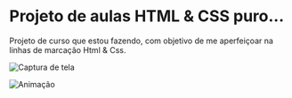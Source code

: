 # Projeto de aulas HTML & CSS puro...

 Projeto de curso que estou fazendo, com objetivo de me aperfeiçoar na linhas de marcação Html & Css.

![Captura de tela](https://user-images.githubusercontent.com/97844329/189171147-0029d992-241f-47c3-ae41-b1ddf474edde.png)
<br>


![Animação](https://user-images.githubusercontent.com/97844329/189171494-3cc0fd5a-7895-48db-8252-29d6e27bc836.gif)
